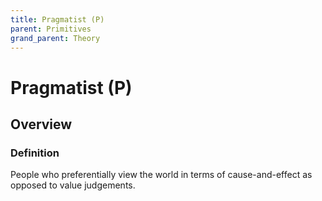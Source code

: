 ```yaml
---
title: Pragmatist (P)
parent: Primitives
grand_parent: Theory
---
```


# Pragmatist (P)

## Overview

### Definition

People who preferentially view the world in terms of cause-and-effect as opposed to value judgements.
